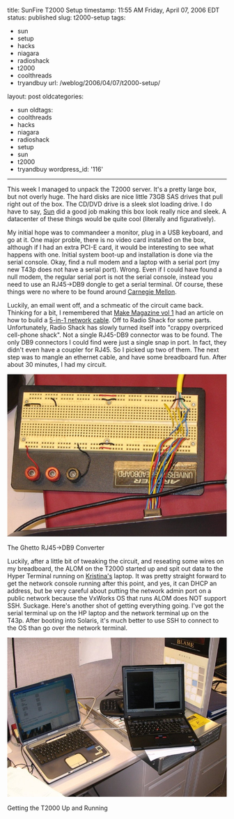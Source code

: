 title: SunFire T2000 Setup
timestamp: 11:55 AM Friday, April 07, 2006 EDT
status: published
slug: t2000-setup
tags:
- sun
- setup
- hacks
- niagara
- radioshack
- t2000
- coolthreads
- tryandbuy
url: /weblog/2006/04/07/t2000-setup/

layout: post
oldcategories:
- sun
oldtags:
- coolthreads
- hacks
- niagara
- radioshack
- setup
- sun
- t2000
- tryandbuy
wordpress_id: '116'

---

This week I managed to unpack the T2000 server.   It's a pretty large box, but not overly huge.  The hard disks are nice little 73GB SAS drives that pull right out of the box.  The CD/DVD drive is a sleek slot loading drive. I do have to say, [Sun](http://www.sun.com/) did a good job making this box look really nice and sleek.  A datacenter of these things would be quite cool (literally and figuratively).

My initial hope was to commandeer a monitor, plug in a USB keyboard, and go at it.  One major proble, there is no video card installed on the box, although if I had an extra PCI-E card, it would be interesting to see what happens with one.  Initial system boot-up and installation is done via the serial console. Okay, find a null modem and a laptop with a serial port (my new T43p does not have a serial port).  Wrong.  Even if I could have found a null modem, the regular serial port is not the serial console, instead you need to use an RJ45->DB9 dongle to get a serial terminal.  Of course, these things were no where to be found around [Carnegie Mellon](http://www.cmu.edu/).

Luckily, an email went off, and a schmeatic of the circuit came back.  Thinking for a bit, I remembered that [Make Magazine vol 1](http://www.makezine.com/) had an article on how to build a [5-in-1 network cable](http://www.ossmann.com/5-in-1.html).  Off to Radio Shack for some parts.  Unfortunately, Radio Shack has slowly turned itself into "crappy overpriced cell-phone shack".  Not a single RJ45-DB9 connector was to be found.  The only DB9 connectors I could find were just a single snap in port.  In fact, they didn't even have a coupler for RJ45.  So I picked up two of them.  The next step was to mangle an ethernet cable, and have some breadboard fun.  After about 30 minutes, I had my circuit.

<div class="image caption center">
    <img src="/weblog/media/2006/04/t2000SetupConverter.jpg" alt="The Ghetto RJ45->DB9 Converter">
    <p>The Ghetto RJ45->DB9 Converter</p>
</div>

Luckily, after a little bit of tweaking the circuit, and reseating some wires on my breadboard, the ALOM on the T2000 started up and spit out data to the Hyper Terminal running on [Kristina's](http://kristina.wagstrom.net/) laptop.  It was pretty straight forward to get the network console running after this point, and yes, it can DHCP an address, but be very careful about putting the network admin port on a public network because the VxWorks OS that runs ALOM does NOT support SSH.  Suckage.  Here's another shot of getting everything going.  I've got the serial terminal up on the HP laptop and the network terminal up on the T43p.  After booting into Solaris, it's much better to use SSH to connect to the OS than go over the network terminal.

<div class="image caption center">
    <img src="/weblog/media/2006/04/t2000SetupComputers.jpg" alt="Getting the T2000 Up and Running">
    <p>Getting the T2000 Up and Running</p>
</div>

